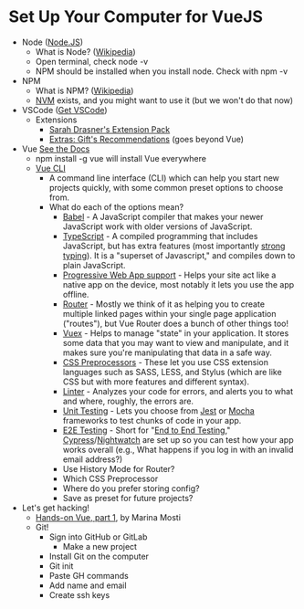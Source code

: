 # Set Up Your Computer for VueJS


- Node ([Node.JS](https://nodejs.org/en/download/))
    - What is Node? ([Wikipedia](https://en.wikipedia.org/wiki/Node.js))
    - Open terminal, check node -v
    - NPM should be installed when you install node. Check with npm -v
- NPM
    - What is NPM? ([Wikipedia](https://en.wikipedia.org/wiki/Npm_%28software%29))
    - [NVM](https://github.com/creationix/nvm) exists, and you might want to use it (but we won't do that now)
- VSCode ([Get VSCode](https://code.visualstudio.com/))
    - Extensions
        - [Sarah Drasner's Extension Pack](https://marketplace.visualstudio.com/items?itemName=sdras.vue-vscode-extensionpack)
        - [Extras: Gift's Recommendations](https://dev.to/lauragift21/a-collection-of-essential-vscode--extensions-26al) (goes beyond Vue)
- Vue [See the Docs](https://vuejs.org/v2/guide/installation.html)
    - npm install -g vue will install Vue everywhere
    - [Vue CLI](https://cli.vuejs.org/)
        - A command line interface (CLI) which can help you start new projects quickly, with some common preset options to choose from.
        - What do each of the options mean?
            - [Babel](https://babeljs.io/docs/en) - A JavaScript compiler that makes your newer JavaScript work with older versions of JavaScript.
            - [TypeScript](https://www.typescriptlang.org/index.html) - A compiled programming that includes JavaScript, but has extra features (most importantly [strong typing](https://en.wikipedia.org/wiki/Strong_and_weak_typing)). It is a "superset of Javascript," and compiles down to plain JavaScript.
            - [Progressive Web App support](https://en.wikipedia.org/wiki/Progressive_web_applications) - Helps your site act like a native app on the device, most notably it lets you use the app offline.
            - [Router](https://router.vuejs.org/) - Mostly we think of it as helping you to create multiple linked pages within your single page application ("routes"), but Vue Router does a bunch of other things too!
            - [Vuex](https://vuex.vuejs.org/) - Helps to manage "state" in your application. It stores some data that you may want to view and manipulate, and it makes sure you're manipulating that data in a safe way.
            - [CSS Preprocessors](https://developer.mozilla.org/en-US/docs/Glossary/CSS_preprocessor) - These let you use CSS extension languages such as SASS, LESS, and Stylus (which are like CSS but with more features and different syntax).
            - [Linter](https://en.wikipedia.org/wiki/Lint_(software)) - Analyzes your code for errors, and alerts you to what and where, roughly, the errors are.
            - [Unit Testing](https://vuejs.org/v2/guide/unit-testing.html) - Lets you choose from [Jest](https://github.com/facebook/jest) or [Mocha](https://mochajs.org/) frameworks to test chunks of code in your app.
            - [E2E Testing](https://dev.to/lambdatesting/all-you-need-to-know-about-end-to-end-testing-4nbb) - Short for "[End to End Testing](https://vuejsdevelopers.com/2019/04/01/vue-testing-unit-vs-e2e/)," [Cypress](https://www.cypress.io/)/[Nightwatch](http://nightwatchjs.org/) are set up so you can test how your app works overall (e.g., What happens if you log in with an invalid email address?)
            - Use History Mode for Router?
            - Which CSS Preprocessor
            - Where do you prefer storing config?
            - Save as preset for future projects?
- Let's get hacking!
    - [Hands-on Vue, part 1](https://dev.to/vuevixens/hands-on-vuejs-for-beginners-part-1-2j2g), by Marina Mosti
    - Git!
        - Sign into GitHub or GitLab
            - Make a new project
        - Install Git on the computer
        - Git init
        - Paste GH commands
        - Add name and email
        - Create ssh keys
